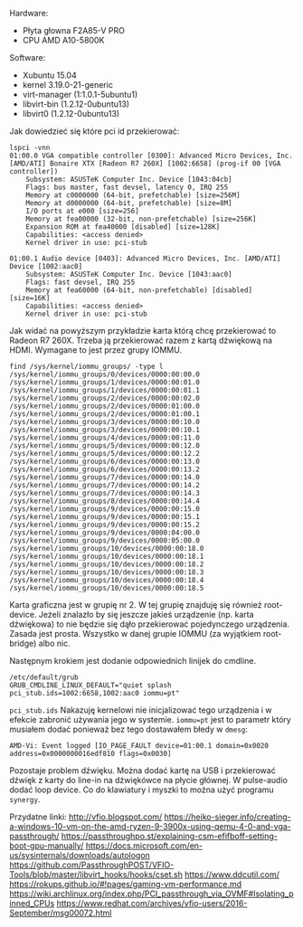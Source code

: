
Hardware:
* Płyta głowna F2A85-V PRO
* CPU AMD A10-5800K

Software:
* Xubuntu 15.04
* kernel 3.19.0-21-generic
* virt-manager (1:1.0.1-5ubuntu1)
* libvirt-bin  (1.2.12-0ubuntu13)
* libvirt0  (1.2.12-0ubuntu13)

Jak dowiedzieć się które pci id przekierować:

```
lspci -vnn
01:00.0 VGA compatible controller [0300]: Advanced Micro Devices, Inc. [AMD/ATI] Bonaire XTX [Radeon R7 260X] [1002:6658] (prog-if 00 [VGA controller])
	Subsystem: ASUSTeK Computer Inc. Device [1043:04cb]
	Flags: bus master, fast devsel, latency 0, IRQ 255
	Memory at c0000000 (64-bit, prefetchable) [size=256M]
	Memory at d0000000 (64-bit, prefetchable) [size=8M]
	I/O ports at e000 [size=256]
	Memory at fea00000 (32-bit, non-prefetchable) [size=256K]
	Expansion ROM at fea40000 [disabled] [size=128K]
	Capabilities: <access denied>
	Kernel driver in use: pci-stub

01:00.1 Audio device [0403]: Advanced Micro Devices, Inc. [AMD/ATI] Device [1002:aac0]
	Subsystem: ASUSTeK Computer Inc. Device [1043:aac0]
	Flags: fast devsel, IRQ 255
	Memory at fea60000 (64-bit, non-prefetchable) [disabled] [size=16K]
	Capabilities: <access denied>
	Kernel driver in use: pci-stub
```
Jak widać na powyższym przykładzie karta którą chcę przekierować to Radeon R7 260X. Trzeba ją przekierować razem z kartą dźwiękową na HDMI. Wymagane to jest przez grupy IOMMU.
```
find /sys/kernel/iommu_groups/ -type l
/sys/kernel/iommu_groups/0/devices/0000:00:00.0
/sys/kernel/iommu_groups/1/devices/0000:00:01.0
/sys/kernel/iommu_groups/1/devices/0000:00:01.1
/sys/kernel/iommu_groups/2/devices/0000:00:02.0
/sys/kernel/iommu_groups/2/devices/0000:01:00.0
/sys/kernel/iommu_groups/2/devices/0000:01:00.1
/sys/kernel/iommu_groups/3/devices/0000:00:10.0
/sys/kernel/iommu_groups/3/devices/0000:00:10.1
/sys/kernel/iommu_groups/4/devices/0000:00:11.0
/sys/kernel/iommu_groups/5/devices/0000:00:12.0
/sys/kernel/iommu_groups/5/devices/0000:00:12.2
/sys/kernel/iommu_groups/6/devices/0000:00:13.0
/sys/kernel/iommu_groups/6/devices/0000:00:13.2
/sys/kernel/iommu_groups/7/devices/0000:00:14.0
/sys/kernel/iommu_groups/7/devices/0000:00:14.2
/sys/kernel/iommu_groups/7/devices/0000:00:14.3
/sys/kernel/iommu_groups/8/devices/0000:00:14.4
/sys/kernel/iommu_groups/9/devices/0000:00:15.0
/sys/kernel/iommu_groups/9/devices/0000:00:15.1
/sys/kernel/iommu_groups/9/devices/0000:00:15.2
/sys/kernel/iommu_groups/9/devices/0000:04:00.0
/sys/kernel/iommu_groups/9/devices/0000:05:00.0
/sys/kernel/iommu_groups/10/devices/0000:00:18.0
/sys/kernel/iommu_groups/10/devices/0000:00:18.1
/sys/kernel/iommu_groups/10/devices/0000:00:18.2
/sys/kernel/iommu_groups/10/devices/0000:00:18.3
/sys/kernel/iommu_groups/10/devices/0000:00:18.4
/sys/kernel/iommu_groups/10/devices/0000:00:18.5
```
Karta graficzna jest w grupię nr 2. W tej grupię znajduję się również root-device. Jeżeli znalazło by się jeszcze jakieś urządzenie (np. karta dźwiękowa) to nie będzie się dąło przekierować pojedynczego urządzenia. Zasada jest prosta. Wszystko w danej grupie IOMMU (za wyjątkiem root-bridge) albo nic.

Następnym krokiem jest dodanie odpowiednich linijek do cmdline.
```
/etc/default/grub
GRUB_CMDLINE_LINUX_DEFAULT="quiet splash pci_stub.ids=1002:6658,1002:aac0 iommu=pt"
```
`pci_stub.ids` Nakazuję kernelowi nie inicjalizować tego urządzenia i w efekcie zabronić używania jego w systemie. `iommu=pt` jest to parametr który musiałem dodać ponieważ bez tego dostawałem błedy w `dmesg`:
```
AMD-Vi: Event logged [IO_PAGE_FAULT device=01:00.1 domain=0x0020 address=0x0000000016edf810 flags=0x0030]
```

Pozostaje problem dźwięku. Można dodać kartę na USB i przekierować dźwięk z karty do line-in na dźwiękówce na płycie głównej. W pulse-audio dodać loop device.
Co do klawiatury i myszki to można użyć programu `synergy`.

Przydatne linki:
http://vfio.blogspot.com/
https://heiko-sieger.info/creating-a-windows-10-vm-on-the-amd-ryzen-9-3900x-using-qemu-4-0-and-vga-passthrough/
https://passthroughpo.st/explaining-csm-efifboff-setting-boot-gpu-manually/
https://docs.microsoft.com/en-us/sysinternals/downloads/autologon
https://github.com/PassthroughPOST/VFIO-Tools/blob/master/libvirt_hooks/hooks/cset.sh
https://www.ddcutil.com/
https://rokups.github.io/#!pages/gaming-vm-performance.md
https://wiki.archlinux.org/index.php/PCI_passthrough_via_OVMF#Isolating_pinned_CPUs
https://www.redhat.com/archives/vfio-users/2016-September/msg00072.html
